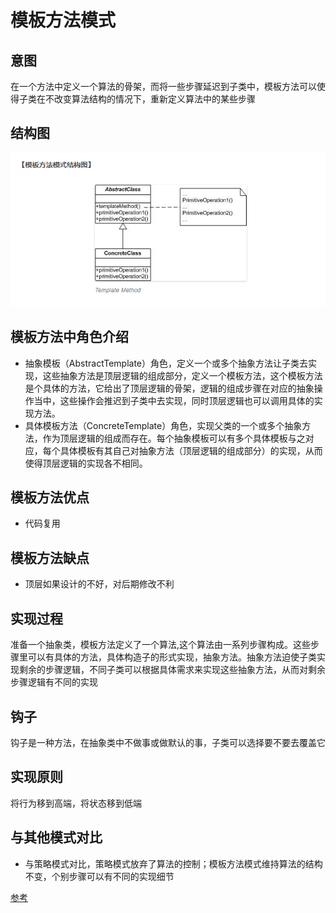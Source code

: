 # 模板方法模式

## 意图

在一个方法中定义一个算法的骨架，而将一些步骤延迟到子类中，模板方法可以使得子类在不改变算法结构的情况下，重新定义算法中的某些步骤

## 结构图

![image](https://github.com/yantianpi/designMode/raw/master/template/structure.png)

## 模板方法中角色介绍

* 抽象模板（AbstractTemplate）角色，定义一个或多个抽象方法让子类去实现，这些抽象方法是顶层逻辑的组成部分，定义一个模板方法，这个模板方法是个具体的方法，它给出了顶层逻辑的骨架，逻辑的组成步骤在对应的抽象操作当中，这些操作会推迟到子类中去实现，同时顶层逻辑也可以调用具体的实现方法。
* 具体模板方法（ConcreteTemplate）角色，实现父类的一个或多个抽象方法，作为顶层逻辑的组成而存在。每个抽象模板可以有多个具体模板与之对应，每个具体模板有其自己对抽象方法（顶层逻辑的组成部分）的实现，从而使得顶层逻辑的实现各不相同。

## 模板方法优点

* 代码复用

## 模板方法缺点

* 顶层如果设计的不好，对后期修改不利

## 实现过程

准备一个抽象类，模板方法定义了一个算法,这个算法由一系列步骤构成。这些步骤里可以有具体的方法，具体构造子的形式实现，抽象方法。抽象方法迫使子类实现剩余的步骤逻辑，不同子类可以根据具体需求来实现这些抽象方法，从而对剩余步骤逻辑有不同的实现

## 钩子

钩子是一种方法，在抽象类中不做事或做默认的事，子类可以选择要不要去覆盖它

## 实现原则

将行为移到高端，将状态移到低端

## 与其他模式对比

* 与策略模式对比，策略模式放弃了算法的控制；模板方法模式维持算法的结构不变，个别步骤可以有不同的实现细节

[参考](http://www.phppan.com/2010/09/php-design-pattern-16-template-method/)